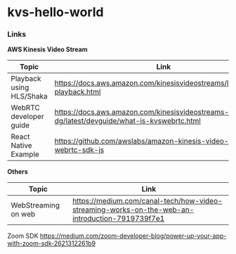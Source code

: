 # kvs-hello-world

### Links

**AWS Kinesis Video Stream**

| Topic | Link |
| -- | -- |
| Playback using HLS/Shaka | https://docs.aws.amazon.com/kinesisvideostreams/latest/dg/hls-playback.html |
| WebRTC developer guide | https://docs.aws.amazon.com/kinesisvideostreams-webrtc-dg/latest/devguide/what-is-kvswebrtc.html |
| React Native Example | https://github.com/awslabs/amazon-kinesis-video-streams-webrtc-sdk-js |

**Others**

| Topic | Link |
| -- | -- |
| WebStreaming on web | https://medium.com/canal-tech/how-video-streaming-works-on-the-web-an-introduction-7919739f7e1 |

Zoom SDK https://medium.com/zoom-developer-blog/power-up-your-app-with-zoom-sdk-2621312261b9
